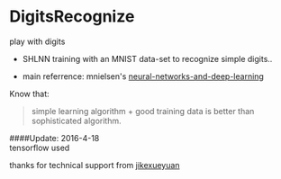 # DigitsRecognize  
play with digits  

+ SHLNN training with an MNIST data-set to recognize simple digits..  

+ main referrence: mnielsen's [neural-networks-and-deep-learning](https://github.com/mnielsen/neural-networks-and-deep-learning)  

Know that:  

>  simple learning algorithm + good training data is better than sophisticated algorithm.  


####Update: 2016-4-18  
	tensorflow used  

thanks for technical support from [jikexueyuan](http://wiki.jikexueyuan.com/project/tensorflow-zh/tutorials/mnist_beginners.html)  



